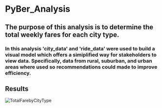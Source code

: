 # PyBer_Analysis

## The purpose of this analysis is to determine the total weekly fares for each city type.
### In this analysis 'city_data' and 'ride_data' were used to build a visual model which offers a simiplified way for stakeholders to view data. Specifically, data from rural, suburban, and urban areas where used so recommendations could made to improve efficiency. 

## Results

![TotalFarebyCityType](https://user-images.githubusercontent.com/74877648/104145220-2c64c980-5394-11eb-9338-192dcbb721e6.png)


